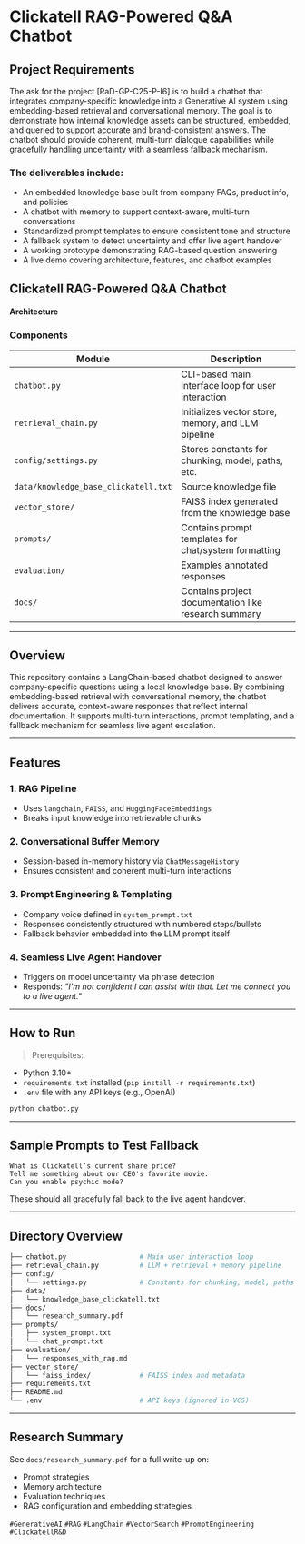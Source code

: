 # Clickatell RAG-Powered Q&A Chatbot

## Project Requirements

 The ask for the project [RaD-GP-C25-P-I6] is to build a chatbot that integrates company-specific knowledge into a Generative AI system using embedding-based retrieval and conversational memory. The goal is to demonstrate how internal knowledge assets can be structured, embedded, and queried to support accurate and brand-consistent answers. The chatbot should provide coherent, multi-turn dialogue capabilities while gracefully handling uncertainty with a seamless fallback mechanism.

### The deliverables include:

- An embedded knowledge base built from company FAQs, product info, and policies
- A chatbot with memory to support context-aware, multi-turn conversations
- Standardized prompt templates to ensure consistent tone and structure
- A fallback system to detect uncertainty and offer live agent handover
- A working prototype demonstrating RAG-based question answering
- A live demo covering architecture, features, and chatbot examples

## Clickatell RAG-Powered Q&A Chatbot

####  Architecture

### Components

| Module              | Description                                          |
|---------------------|------------------------------------------------------|
| `chatbot.py`        | CLI-based main interface loop for user interaction   |
| `retrieval_chain.py`| Initializes vector store, memory, and LLM pipeline   |
| `config/settings.py`| Stores constants for chunking, model, paths, etc.    |
| `data/knowledge_base_clickatell.txt` | Source knowledge file                                |
| `vector_store/`     | FAISS index generated from the knowledge base        |
| `prompts/`          | Contains prompt templates for chat/system formatting |
| `evaluation/`       | Examples annotated responses                         |
| `docs/`             | Contains project documentation like research summary |

---
## Overview  
This repository contains a LangChain-based chatbot designed to answer company-specific questions using a local knowledge base. By combining embedding-based retrieval with conversational memory, the chatbot delivers accurate, context-aware responses that reflect internal documentation. It supports multi-turn interactions, prompt templating, and a fallback mechanism for seamless live agent escalation.

---
## Features

### 1. RAG Pipeline
- Uses `langchain`, `FAISS`, and `HuggingFaceEmbeddings`
- Breaks input knowledge into retrievable chunks

### 2. Conversational Buffer Memory
- Session-based in-memory history via `ChatMessageHistory`
- Ensures consistent and coherent multi-turn interactions

### 3. Prompt Engineering & Templating
- Company voice defined in `system_prompt.txt`
- Responses consistently structured with numbered steps/bullets
- Fallback behavior embedded into the LLM prompt itself

### 4. Seamless Live Agent Handover
- Triggers on model uncertainty via phrase detection
- Responds: *"I'm not confident I can assist with that. Let me connect you to a live agent."*

---

## How to Run

> Prerequisites:
- Python 3.10+
- `requirements.txt` installed (`pip install -r requirements.txt`)
- `.env` file with any API keys (e.g., OpenAI)

```bash
python chatbot.py
```

---

## Sample Prompts to Test Fallback

```text
What is Clickatell’s current share price?
Tell me something about our CEO's favorite movie.
Can you enable psychic mode?
```

These should all gracefully fall back to the live agent handover.

---

## Directory Overview

```bash
├── chatbot.py                  # Main user interaction loop
├── retrieval_chain.py          # LLM + retrieval + memory pipeline
├── config/
│   └── settings.py             # Constants for chunking, model, paths
├── data/
│   └── knowledge_base_clickatell.txt
├── docs/
│   └── research_summary.pdf
├── prompts/
│   ├── system_prompt.txt
│   └── chat_prompt.txt
├── evaluation/
│   └── responses_with_rag.md
├── vector_store/
│   └── faiss_index/            # FAISS index and metadata
├── requirements.txt
├── README.md
└── .env                        # API keys (ignored in VCS)
```

---

## Research Summary

See `docs/research_summary.pdf` for a full write-up on:
- Prompt strategies
- Memory architecture
- Evaluation techniques
- RAG configuration and embedding strategies


`#GenerativeAI` `#RAG` `#LangChain` `#VectorSearch` `#PromptEngineering` `#ClickatellR&D`